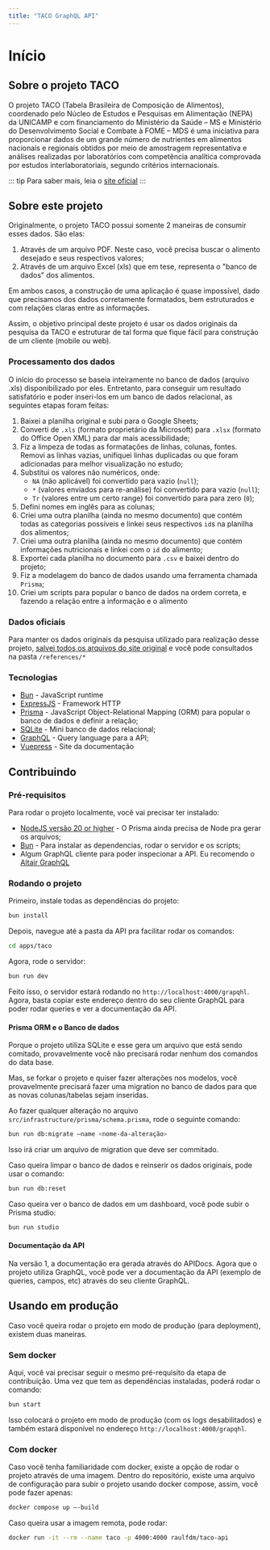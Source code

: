 ```yaml
---
title: "TACO GraphQL API"
---
```


# Início

## Sobre o projeto TACO

O projeto TACO (Tabela Brasileira de Composição de Alimentos), coordenado pelo Núcleo de Estudos e Pesquisas em Alimentação (NEPA) da UNICAMP e com financiamento do Ministério da Saúde – MS e Ministério do Desenvolvimento Social e Combate à FOME – MDS é uma iniciativa para proporcionar dados de um grande número de nutrientes em alimentos nacionais e regionais obtidos por meio de amostragem representativa e análises realizadas por laboratórios com competência analítica comprovada por estudos interlaboratoriais, segundo critérios internacionais.

::: tip
Para saber mais, leia o [site oficial](http://www.nepa.unicamp.br/taco/home.php?ativo=home)
:::

## Sobre este projeto

Originalmente, o projeto TACO possui somente 2 maneiras de consumir esses dados. São elas:

1. Através de um arquivo PDF. Neste caso, você precisa buscar o alimento desejado e seus respectivos valores;
2. Através de um arquivo Excel (xls) que em tese, representa o "banco de dados" dos alimentos.

Em ambos casos, a construção de uma aplicação é quase impossível, dado que precisamos dos dados corretamente formatados, bem estruturados e com relações claras entre as informações.

Assim, o objetivo principal deste projeto é usar os dados originais da pesquisa da TACO e estruturar de tal forma que fique fácil para construção de um cliente (mobile ou web).

### Processamento dos dados

O início do processo se baseia inteiramente no banco de dados (arquivo .xls) disponibilizado por eles. Entretanto, para conseguir um resultado satisfatório e poder inseri-los em um banco de dados relacional, as seguintes etapas foram feitas:

1. Baixei a planilha original e subi para o Google Sheets;
2. Converti de `.xls` (formato proprietário da Microsoft) para `.xlsx` (formato do Office Open XML) para dar mais acessibilidade;
3. Fiz a limpeza de todas as formatações de linhas, colunas, fontes. Removi as linhas vazias, unifiquei linhas duplicadas ou que foram adicionadas para melhor visualização no estudo;
4. Substitui os valores não numéricos, onde:
   - `NA` (não aplicável) foi convertido para vazio (`null`);
   - `*` (valores enviados para re-análise) foi convertido para vazio (`null`);
   - `Tr` (valores entre um certo range) foi convertido para para zero (`0`);
5. Defini nomes em inglês para as colunas;
6. Criei uma outra planilha (ainda no mesmo documento) que contém todas as categorias possíveis e linkei seus respectivos `id`s na planilha dos alimentos;
7. Criei uma outra planilha (ainda no mesmo documento) que contém informações nutricionais e linkei com o `id` do alimento;
8. Exportei cada planilha no documento para `.csv` e baixei dentro do projeto;
9. Fiz a modelagem do banco de dados usando uma ferramenta chamada `Prisma`;
10. Criei um scripts para popular o banco de dados na ordem correta, e fazendo a relação entre a informação e o alimento

### Dados oficiais

Para manter os dados originais da pesquisa utilizado para realização desse projeto, [salvei todos os arquivos do site original](https://www.nepa.unicamp.br/taco/tabela.php?ativo=tabela) e você pode consultados na pasta `/references/*`

### Tecnologias

- [Bun](https://bun.sh/) - JavaScript runtime
- [ExpressJS](https://expressjs.com) - Framework HTTP
- [Prisma](https://www.prisma.io/) - JavaScript Object-Relational Mapping (ORM) para popular o banco de dados e definir a relação;
- [SQLite](https://sqlite.org/) - Mini banco de dados relacional;
- [GraphQL](https://graphql.org/) - Query language para a API;
- [Vuepress](https://v2.vuepress.vuejs.org/) - Site da documentação

## Contribuindo

### Pré-requisitos

Para rodar o projeto localmente, você vai precisar ter instalado:

- [NodeJS versão 20 or higher](https://nodejs.org/en) - O Prisma ainda precisa de Node pra gerar os arquivos;
- [Bun](https://bun.sh/) - Para instalar as dependencias, rodar o servidor e os scripts;
- Algum GraphQL cliente para poder inspecionar a API. Eu recomendo o [Altair GraphQL](https://altairgraphql.dev/)

### Rodando o projeto

Primeiro, instale todas as dependências do projeto:

```bash
bun install
```

Depois, navegue até a pasta da API pra facilitar rodar os comandos:

```bash
cd apps/taco
```

Agora, rode o servidor:

```bash
bun run dev
```

Feito isso, o servidor estará rodando no `http://localhost:4000/grapqhl`. Agora, basta copiar este endereço dentro do seu cliente GraphQL para poder rodar queries e ver a documentação da API.

#### Prisma ORM e o Banco de dados

Porque o projeto utiliza SQLite e esse gera um arquivo que está sendo comitado, provavelmente você não precisará rodar nenhum dos comandos do data base.

Mas, se forkar o projeto e quiser fazer alterações nos modelos, você provavelmente precisará fazer uma migration no banco de dados para que as novas colunas/tabelas sejam inseridas.

Ao fazer qualquer alteração no arquivo `src/infrastructure/prisma/schema.prisma`, rode o seguinte comando:

```bash
bun run db:migrate –name <nome-da-alteração>
```

Isso irá criar um arquivo de migration que deve ser commitado.

Caso queira limpar o banco de dados e reinserir os dados originais, pode usar o comando:

```bash
bun run db:reset
```

Caso queira ver o banco de dados em um dashboard, você pode subir o Prisma studio:

```bash
bun run studio
```

#### Documentação da API

Na versão 1, a documentação era gerada através do APIDocs.
Agora que o projeto utiliza GraphQL, você pode ver a documentação da API (exemplo de queries, campos, etc) através do seu cliente GraphQL.

## Usando em produção

Caso você queira rodar o projeto em modo de produção (para deployment), existem duas maneiras.

### Sem docker

Aqui, você vai precisar seguir o mesmo pré-requisito da etapa de contribuição.
Uma vez que tem as dependências instaladas, poderá rodar o comando:

```bash
bun start
```

Isso colocará o projeto em modo de produção (com os logs desabilitados) e também estará disponível no endereço `http://localhost:4000/grapqhl`.

### Com docker

Caso você tenha familiaridade com docker, existe a opção de rodar o projeto através de uma imagem.
Dentro do repositório, existe uma arquivo de configuração para subir o projeto usando docker compose, assim, você pode fazer apenas:

```bash
docker compose up –-build
```

Caso queira usar a imagem remota, pode rodar:

```bash
docker run -it --rm --name taco -p 4000:4000 raulfdm/taco-api
```
